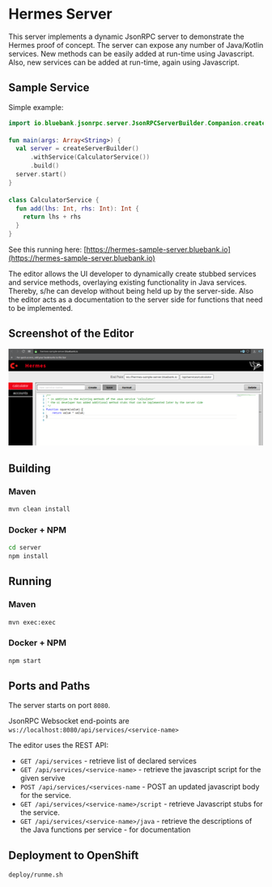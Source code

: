# Hermes Server

This server implements a dynamic JsonRPC server to demonstrate the Hermes proof of concept.
The server can expose any number of Java/Kotlin services. 
New methods can be easily added at run-time using Javascript.
Also, new services can be added at run-time, again using Javascript.

## Sample Service

Simple example:

```kotlin
import io.bluebank.jsonrpc.server.JsonRPCServerBuilder.Companion.createServerBuilder

fun main(args: Array<String>) {
  val server = createServerBuilder()
      .withService(CalculatorService())
      .build()
  server.start()
}

class CalculatorService {
  fun add(lhs: Int, rhs: Int): Int {
    return lhs + rhs
  }
}
```

See this running here: [https://hermes-sample-server.bluebank.io](https://hermes-sample-server.bluebank.io)

The editor allows the UI developer to dynamically create stubbed services and service methods, overlaying existing functionality in Java services. 
Thereby, s/he can develop without being held up by the server-side.
Also the editor acts as a documentation to the server side for functions that need to be implemented.

## Screenshot of the Editor
![screenshot](docs/screenshot.png)

## Building

### Maven

```bash
mvn clean install
```

### Docker + NPM

```bash
cd server
npm install
```

## Running

### Maven

```bash
mvn exec:exec
```

### Docker + NPM

```bash
npm start
```

## Ports and Paths

The server starts on port `8080`.

JsonRPC Websocket end-points are `ws://localhost:8080/api/services/<service-name>`

The editor uses the REST API:

* `GET /api/services` - retrieve list of declared services
* `GET /api/services/<service-name>` - retrieve the javascript script for the given servive
* `POST /api/services/<services-name` - POST an updated javascript body for the service.
* `GET /api/services/<service-name>/script` - retrieve Javascript stubs for the service.
* `GET /api/services/<service-name>/java` - retrieve the descriptions of the Java functions per service - for documentation

## Deployment to OpenShift

```bash
deploy/runme.sh
```